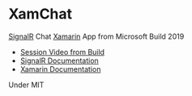 # XamChat
[SignalR](https://dotnet.microsoft.com/apps/aspnet/real-time?WT.mc_id=xamchat-github-jamont) Chat [Xamarin](https://dotnet.microsoft.com/apps/xamarin?WT.mc_id=xamchat-github-jamont) App from Microsoft Build 2019


* [Session Video from Build](https://youtu.be/9KnHwJNlx-A)
* [SignalR Documentation](https://docs.microsoft.com/aspnet/core/signalr/introduction?view=aspnetcore-2.2&amp;WT.mc_id=docs-github-jamont)
* [Xamarin Documentation](https://docs.microsoft.com/xamarin/?WT.mc_id=docs-github-jamont)


Under MIT
